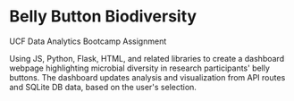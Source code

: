 # Belly Button Biodiversity
UCF Data Analytics Bootcamp Assignment

Using JS, Python, Flask, HTML, and related libraries to create a dashboard webpage highlighting microbial diversity in research participants' belly buttons. The dashboard updates analysis and visualization from API routes and SQLite DB data, based on the user's selection.
